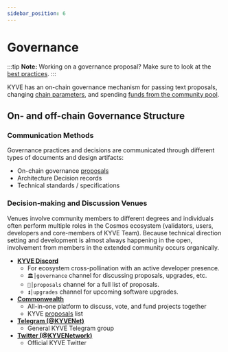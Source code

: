 ```yaml
---
sidebar_position: 6
---
```


# Governance

:::tip
**Note:** Working on a governance proposal? Make sure to look at the [best practices](./governance/best_practices.md).
:::

KYVE has an on-chain governance mechanism for passing
text proposals, changing [chain parameters](./governance/param_change.md), and spending [funds from the community pool](./governance/community_pool.md).

## On- and off-chain Governance Structure

### Communication Methods

Governance practices and decisions are communicated through different types of documents and design artifacts:

- On-chain governance [proposals](https://app.kyve.network/#/governance)
- Architecture Decision records
- Technical standards / specifications

### Decision-making and Discussion Venues

Venues involve community members to different degrees and individuals often perform multiple roles in the Cosmos ecosystem (validators, users, developers and core-members of KYVE Team). Because technical direction setting and development is almost always happening in the open, involvement from members in the extended community occurs organically.

- **[KYVE Discord](https://discord.gg/kyve)**
  - For ecosystem cross-pollination with an active developer presence.
  - `🏛│governance` channel for discussing proposals, upgrades, etc.
  - `📜│proposals` channel for a full list of proposals.
  - `⏫│upgrades` channel for upcoming software upgrades.
- **[Commonwealth](https://commonwealth.im/kyve)**
  - All-in-one platform to discuss, vote, and fund projects together
  - KYVE [proposals](https://commonwealth.im/kyve/proposals) list
- **[Telegram (@KYVENet)](https://t.me/KYVENet)**
  - General KYVE Telegram group
- **[Twitter (@KYVENetwork)](https://twitter.com/KYVENetwork)**
  - Official KYVE Twitter
